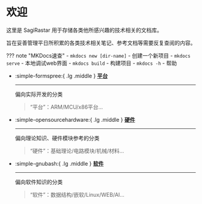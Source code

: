 # 欢迎

这里是 SagiRastar 用于存储各类他所感兴趣的技术相关的文档库。

旨在妥善管理平日所积累的各类技术相关笔记、参考文档等需要反复查阅的内容。

??? note "MKDocs速查"
    - `mkdocs new [dir-name]` - 创建一个新项目
    - `mkdocs serve` - 本地调试web界面
    - `mkdocs build` - 构建项目
    - `mkdocs -h` - 帮助

<div class="grid cards" markdown>

-   :simple-formspree:{ .lg .middle } [__平台__](https://sagi-rastar.github.io/sagi_database/%E5%B9%B3%E5%8F%B0/00-%E5%B9%B3%E5%8F%B0%E6%80%BB%E8%BF%B0/)

    ---

    偏向实际开发的分类

    > “平台”：ARM/MCU/x86平台…

-   :simple-opensourcehardware:{ .lg .middle } [__硬件__](https://sagi-rastar.github.io/sagi_database/%E7%A1%AC%E4%BB%B6/00-%E7%A1%AC%E4%BB%B6%E6%80%BB%E8%BF%B0/)

    ---

    偏向理论知识、硬件模块参考的分类
    
    > “硬件”：基础理论/电路模块/机械/材料…

-   :simple-gnubash:{ .lg .middle } [__软件__](https://sagi-rastar.github.io/sagi_database/%E8%BD%AF%E4%BB%B6/00-%E8%BD%AF%E4%BB%B6%E6%80%BB%E8%BF%B0/)

    ---

    偏向软件知识的分类

    > “软件”：数据结构/嵌软/Linux/WEB/AI…


</div>
